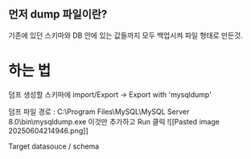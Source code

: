 ## 먼저 dump 파일이란?
기존에 있던 스키마와 DB 안에 있는 값들까지 모두 백업시켜 파일 형태로 만든것.


# 하는 법

덤프 생성할 스키마에 import/Export -> Export with 'mysqldump'


덤프 파일 경로 :
C:\Program Files\MySQL\MySQL Server 8.0\bin\mysqldump.exe 
이것만 추가하고 Run 클릭
![[Pasted image 20250604214946.png]]


Target datasouce / schema